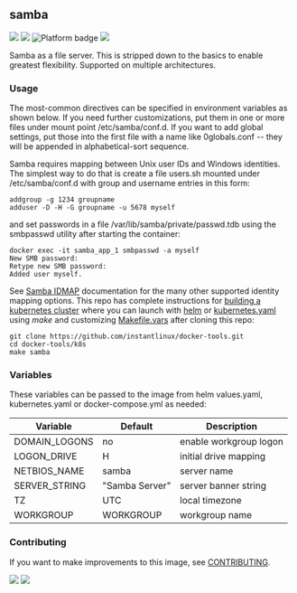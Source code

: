 ## samba
[![](https://img.shields.io/docker/v/instantlinux/samba?sort=date)](https://hub.docker.com/r/instantlinux/samba/tags "Version badge") [![](https://img.shields.io/docker/image-size/instantlinux/samba?sort=date)](https://github.com/instantlinux/docker-tools/-/blob/main/images/samba "Image badge") ![](https://img.shields.io/badge/platform-amd64%20arm64%20arm%2Fv6%20arm%2Fv7-blue "Platform badge") [![](https://img.shields.io/badge/dockerfile-latest-blue)](https://gitlab.com/instantlinux/docker-tools/-/blob/main/images/samba/Dockerfile "dockerfile")

Samba as a file server. This is stripped down to the basics to enable greatest flexibility. Supported on multiple architectures.

### Usage

The most-common directives can be specified in environment variables as shown below. If you need further customizations, put them in one or more files under mount point /etc/samba/conf.d. If you want to add global settings, put those into the first file with a name like 0globals.conf -- they will be appended in alphabetical-sort sequence.

Samba requires mapping between Unix user IDs and Windows identities. The simplest way to do that is create a file users.sh mounted under /etc/samba/conf.d with group and username entries in this form:
```
addgroup -g 1234 groupname
adduser -D -H -G groupname -u 5678 myself
```

and set passwords in a file /var/lib/samba/private/passwd.tdb using the smbpasswd utility after starting the container:
```
docker exec -it samba_app_1 smbpasswd -a myself
New SMB password:
Retype new SMB password:
Added user myself.
```
See [Samba IDMAP](https://www.samba.org/samba/docs/man/Samba-HOWTO-Collection/idmapper.html) documentation for the many other supported identity mapping options. This repo has complete instructions for
[building a kubernetes cluster](https://github.com/instantlinux/docker-tools/blob/main/k8s/README.md) where you can launch with [helm](https://github.com/instantlinux/docker-tools/tree/main/images/samba/helm) or [kubernetes.yaml](https://github.com/instantlinux/docker-tools/blob/main/images/samba/kubernetes.yaml) using _make_ and customizing [Makefile.vars](https://github.com/instantlinux/docker-tools/blob/main/k8s/Makefile.vars) after cloning this repo:
~~~
git clone https://github.com/instantlinux/docker-tools.git
cd docker-tools/k8s
make samba
~~~

### Variables

These variables can be passed to the image from helm values.yaml, kubernetes.yaml or docker-compose.yml as needed:

Variable | Default | Description |
-------- | ------- | ----------- |
DOMAIN_LOGONS | no | enable workgroup logon
LOGON_DRIVE | H | initial drive mapping
NETBIOS_NAME | samba | server name
SERVER_STRING | "Samba Server" | server banner string
TZ | UTC | local timezone
WORKGROUP | WORKGROUP | workgroup name

### Contributing

If you want to make improvements to this image, see [CONTRIBUTING](https://github.com/instantlinux/docker-tools/blob/main/CONTRIBUTING.md).

[![](https://img.shields.io/badge/license-GPL--3.0-red.svg)](https://choosealicense.com/licenses/gpl-3.0/ "License badge") [![](https://img.shields.io/badge/code-samba_team%2Fsamba-blue.svg)](https://gitlab.com/samba-team/samba "Code repo")
